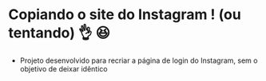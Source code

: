 # Copiando o site do Instagram ! (ou tentando)  :ok_hand: :laughing:

- Projeto desenvolvido para recriar a página de login do Instagram, sem o objetivo de deixar idêntico 



